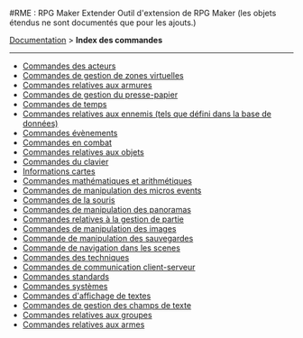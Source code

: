 #RME : RPG Maker Extender
Outil d'extension de RPG Maker (les objets étendus ne sont documentés que pour les ajouts.)

[Documentation](README.md) > **Index des commandes**  
- - -  
*    [Commandes des acteurs](command_actors.md)
*    [Commandes de gestion de zones virtuelles](command_area.md)
*    [Commandes relatives aux armures](command_armors.md)
*    [Commandes de gestion du presse-papier](command_clipboard.md)
*    [Commandes de temps](command_date.md)
*    [Commandes relatives aux ennemis (tels que défini dans la base de données)](command_enemy.md)
*    [Commandes évènements](command_event.md)
*    [Commandes en combat](command_in_battle.md)
*    [Commandes relatives aux objets](command_items.md)
*    [Commandes du clavier](command_keyboard.md)
*    [Informations cartes](command_mapinfo.md)
*    [Commandes mathématiques et arithmétiques](command_math.md)
*    [Commandes de manipulation des micros events](command_micro.md)
*    [Commandes de la souris](command_mouse.md)
*    [Commandes de manipulation des panoramas](command_parallax.md)
*    [Commandes relatives à la gestion de partie](command_party.md)
*    [Commandes de manipulation des images](command_picture.md)
*    [Commande de manipulation des sauvegardes](command_save.md)
*    [Commande de navigation dans les scenes](command_scene.md)
*    [Commandes des techniques](command_skills.md)
*    [Commandes de communication client-serveur](command_socket.md)
*    [Commandes standards](command_standard.md)
*    [Commandes systèmes](command_system.md)
*    [Commandes d'affichage de textes](command_text.md)
*    [Commandes de gestion des champs de texte](command_textfield.md)
*    [Commandes relatives aux groupes](command_troop.md)
*    [Commandes relatives aux armes](command_weapons.md)


